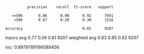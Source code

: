               precision    recall  f1-score   support
    
       <=50k       0.86      0.98      0.92      7691
        >50k       0.67      0.20      0.30      1516
    
    accuracy                           0.85      9207
   macro avg       0.77      0.59      0.61      9207
weighted avg       0.83      0.85      0.82      9207

roc: 0.8979789196089456

